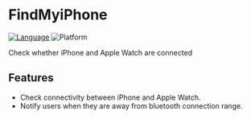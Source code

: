 # FindMyiPhone

[![Language](http://img.shields.io/badge/language-swift-brightgreen.svg?style=flat)](https://developer.apple.com/swift)
![Platform](https://img.shields.io/cocoapods/p/WatchShaker.svg?style=flat)

Check whether iPhone and Apple Watch are connected

## Features

- Check connectivity between iPhone and Apple Watch.
- Notify users when they are away from bluetooth connection range.

